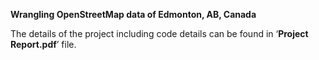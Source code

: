 ﻿****Wrangling OpenStreetMap data of Edmonton, AB, Canada****

The details of the project including code details can be found in
‘**Project Report.pdf**’ file.
